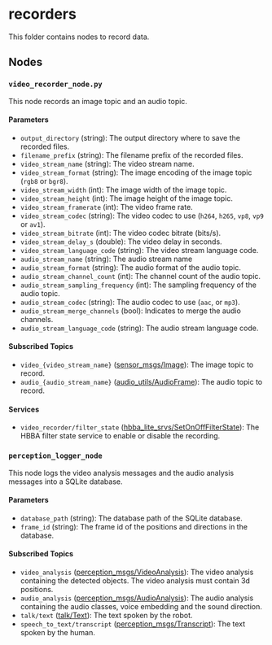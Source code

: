 # recorders
This folder contains nodes to record data.

## Nodes
### `video_recorder_node.py`
This node records an image topic and an audio topic.

#### Parameters
 - `output_directory` (string): The output directory where to save the recorded files.
 - `filename_prefix` (string): The filename prefix of the recorded files.
 - `video_stream_name` (string): The video stream name.
 - `video_stream_format` (string): The image encoding of the image topic (`rgb8` or `bgr8`).
 - `video_stream_width` (int): The image width of the image topic.
 - `video_stream_height` (int): The image height of the image topic.
 - `video_stream_framerate` (int): The video frame rate.
 - `video_stream_codec` (string): The video codec to use (`h264`, `h265`, `vp8`, `vp9` or `av1`).
 - `video_stream_bitrate` (int): The video codec bitrate (bits/s).
 - `video_stream_delay_s` (double): The video delay in seconds.
 - `video_stream_language_code` (string): The video stream language code.
 - `audio_stream_name` (string): The audio stream name
 - `audio_stream_format` (string): The audio format of the audio topic.
 - `audio_stream_channel_count` (int): The channel count of the audio topic.
 - `audio_stream_sampling_frequency` (int): The sampling frequency of the audio topic.
 - `audio_stream_codec` (string): The audio codec to use (`aac`, or `mp3`).
 - `audio_stream_merge_channels` (bool): Indicates to merge the audio channels.
 - `audio_stream_language_code` (string): The audio stream language code.

#### Subscribed Topics
 - `video_{video_stream_name}` ([sensor_msgs/Image](http://docs.ros.org/en/noetic/api/sensor_msgs/html/msg/Image.html)): The image topic to record.
 - `audio_{audio_stream_name}` ([audio_utils/AudioFrame](https://github.com/introlab/audio_utils/blob/main/msg/AudioFrame.msg)): The audio topic to record.

#### Services
 - `video_recorder/filter_state` ([hbba_lite_srvs/SetOnOffFilterState](../../utils/hbba_lite/hbba_lite_srvs/srv/SetOnOffFilterState.srv)): The HBBA filter state service to enable or disable the recording.

### `perception_logger_node`
This node logs the video analysis messages and the audio analysis messages into a SQLite database.

#### Parameters
 - `database_path` (string): The database path of the SQLite database.
 - `frame_id` (string): The frame id of the positions and directions in the database.

#### Subscribed Topics
 - `video_analysis` ([perception_msgs/VideoAnalysis](../../perceptions/perception_msgs/msg/VideoAnalysis.msg)): The video analysis containing the detected objects. The video analysis must contain 3d positions.
 - `audio_analysis` ([perception_msgs/AudioAnalysis](../../perceptions/perception_msgs/msg/AudioAnalysis.msg)): The audio analysis containing the audio classes, voice embedding and the sound direction.
 - `talk/text` ([talk/Text](../../behaviors/behavior_msgs/msg/Text.msg)): The text spoken by the robot.
 - `speech_to_text/transcript` ([perception_msgs/Transcript](../../perceptions/perception_msgs/msg/Transcript.msg)): The text spoken by the human.
